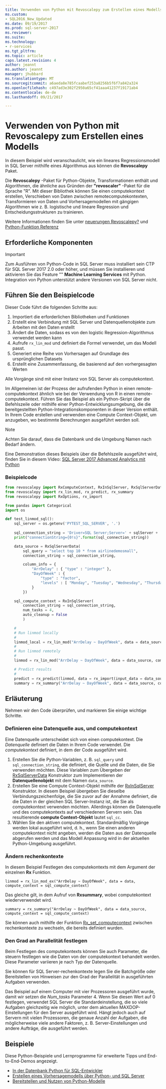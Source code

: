 ```yaml
---
title: Verwenden von Python mit Revoscalepy zum Erstellen eines Modells | Microsoft Docs
ms.custom:
- SQL2016_New_Updated
ms.date: 09/19/2017
ms.prod: sql-server-2017
ms.reviewer: 
ms.suite: 
ms.technology:
- r-services
ms.tgt_pltfrm: 
ms.topic: article
caps.latest.revision: 4
author: jeannt
ms.author: jeannt
manager: jhubbard
ms.translationtype: MT
ms.sourcegitcommit: a6aeda8e785fcaabef253a8256b5f6f7a842a324
ms.openlocfilehash: c497ad3e302f2950a65cf41aaa41237f19171ab4
ms.contentlocale: de-de
ms.lasthandoff: 09/21/2017

---
```

# <a name="use-python-with-revoscalepy-to-create-a-model"></a>Verwenden von Python mit Revoscalepy zum Erstellen eines Modells

In diesem Beispiel wird veranschaulicht, wie ein lineares Regressionsmodell in SQL Server mithilfe eines Algorithmus aus können die **Revoscalepy** Paket.

Die **Revoscalepy** -Paket für Python-Objekte, Transformationen enthält und Algorithmen, die ähnliche aus Gründen der **"revoscaler"** -Paket für die Sprache "R". Mit dieser Bibliothek können Sie einen computekontext erstellen, Verschieben von Daten zwischen remotecomputekontexten, Transformieren von Daten und Vorhersagemodellen mit gängigen Algorithmen wie z. B. logistische und lineare Regression und Entscheidungsstrukturen zu trainieren.

Weitere Informationen finden Sie unter [neuerungen Revoscalepy?](../python/what-is-revoscalepy.md) und [Python-Funktion Referenz](https://docs.microsoft.com/r-server/python-reference/introducing-python-package-reference)

## <a name="prerequisites"></a>Erforderliche Komponenten

> [!IMPORTANT]
> Zum Ausführen von Python-Code in SQL Server muss installiert sein CTP für SQL Server 2017 2.0 oder höher, und müssen Sie installieren und aktivieren Sie das Feature "" **Machine Learning Services** mit Python. Integration von Python unterstützt andere Versionen von SQL Server nicht.

## <a name="run-the-sample-code"></a>Führen Sie den Beispielcode

Dieser Code führt die folgenden Schritte aus:

1. Importiert die erforderlichen Bibliotheken und Funktionen
2. Erstellt eine Verbindung mit SQL Server und Datenquellenobjekte zum Arbeiten mit den Daten erstellt
3. Ändert die Daten, sodass es von den logistic Regression-Algorithmus verwendet werden kann
4. Aufrufe `rx_lin_mod` und definiert die Formel verwendet, um das Modell passt.
5. Generiert eine Reihe von Vorhersagen auf Grundlage des ursprünglichen Datasets
6. Erstellt eine Zusammenfassung, die basierend auf den vorhergesagten Werten

Alle Vorgänge sind mit einer Instanz von SQL Server als computekontext.

Im Allgemeinen ist der Prozess der aufrufenden Python in einen remote-computekontext ähnlich wie bei der Verwendung von R in einen remote-computekontext. Führen Sie das Beispiel als ein Python-Skript über die Befehlszeile oder mithilfe einer Python-Entwicklungsumgebung, die die bereitgestellten Python-Integrationskomponenten in dieser Version enthält. In Ihrem Code erstellen und verwenden eine Compute Context-Objekt, um anzugeben, wo bestimmte Berechnungen ausgeführt werden soll.

> [!NOTE]
> Achten Sie darauf, dass die Datenbank und die Umgebung Namen nach Bedarf ändern.
> 
> Eine Demonstration dieses Beispiels über die Befehlszeile ausgeführt wird, finden Sie in diesem Video: [SQL Server 2017 Advanced Analytics mit Python](https://www.youtube.com/watch?v=FcoY795jTcc)


### <a name="sample-code"></a>Beispielcode

```python
from revoscalepy import RxComputeContext, RxInSqlServer, RxSqlServerData
from revoscalepy import rx_lin_mod, rx_predict, rx_summary
from revoscalepy import RxOptions, rx_import

from pandas import Categorical
import os

def test_linmod_sql():
    sql_server = os.getenv('PYTEST_SQL_SERVER', '.')
    
    sql_connection_string = 'Driver=SQL Server;Server=' + sqlServer + ';Database=PyTestDb;Trusted_Connection=True;'
    print("connectionString={0!s}".format(sql_connection_string))

    data_source = RxSqlServerData(
        sql_query = "select top 10 * from airlinedemosmall",
        connection_string = sql_connection_string,

        column_info = {
            "ArrDelay" : { "type" : "integer" },
            "DayOfWeek" : {
                "type" : "factor",
                "levels" : [ "Monday", "Tuesday", "Wednesday", "Thursday", "Friday", "Saturday", "Sunday" ]
            }
        })

    sql_compute_context = RxInSqlServer(
        connection_string = sql_connection_string,
        num_tasks = 4,
        auto_cleanup = False
        )

    #
    # Run linmod locally
    #
    linmod_local = rx_lin_mod("ArrDelay ~ DayOfWeek", data = data_source)
    #
    # Run linmod remotely
    #
    linmod = rx_lin_mod("ArrDelay ~ DayOfWeek", data = data_source, compute_context = sql_compute_context)

    # Predict results
    # 
    predict = rx_predict(linmod, data = rx_import(input_data = data_source))
    summary = rx_summary("ArrDelay ~ DayOfWeek", data = data_source, compute_context = sql_compute_context)
```

## <a name="discussion"></a>Erläuterung

Nehmen wir den Code überprüfen, und markieren Sie einige wichtige Schritte.

### <a name="defining-a-data-source-and-compute-context"></a>Definieren eine Datenquelle aus, und computekontext

Eine Datenquelle unterscheidet sich von einen computekontext. Die _Datenquelle_ definiert die Daten in Ihrem Code verwendet. Die _computekontext_ definiert, in dem der Code ausgeführt wird.

1. Erstellen Sie die Python-Variablen, z. B. `sql_query` und `sql_connection_string`, die definiert, die Quelle und die Daten, die Sie verwenden möchten. Diese Variablen zum Übergeben der [RxSqlServerData](https://docs.microsoft.com/r-server/python-reference/revoscalepy/rxsqlserverdata) Konstruktor zum Implementieren der **Datenquellenobjekt** mit dem Namen `data_source`.
2. Erstellen Sie eine Compute Context-Objekt mithilfe der [RxInSqlServer](https://docs.microsoft.com/r-server/python-reference/revoscalepy/rxinsqlserverdata) Konstruktor. In diesem Beispiel übergeben Sie dieselbe Verbindungszeichenfolge, die Sie zuvor auf der Annahme definiert, die die Daten in der gleichen SQL Server-Instanz ist, die Sie als computekontext verwenden möchten. Allerdings können die Datenquelle und des computekontexts auf verschiedenen Servern sein. Das resultierende **compute Context-Objekt** lautet `sql_cc`.
3. Wählen Sie den aktiven computekontext. Standardmäßig Vorgänge werden lokal ausgeführt wird, d. h., wenn Sie einen anderen computekontext nicht angeben, werden die Daten aus der Datenquelle abgerufen werden und das Modell Anpassung wird in der aktuellen Python-Umgebung ausgeführt.

### <a name="changing-compute-contexts"></a>Ändern rechenkontexte

In diesem Beispiel Festlegen des computekontexts mit dem Argument der einzelnen **Rx** Funktion.
    
`linmod = rx_lin_mod_ex("ArrDelay ~ DayOfWeek", data = data, compute_context = sql_compute_context)`

Das gleiche gilt, in dem Aufruf von **Rxsummary**, wobei computekontext wiederverwendet wird.

`summary = rx_summary("ArrDelay ~ DayOfWeek", data = data_source, compute_context = sql_compute_context)`

Sie können auch mithilfe der Funktion [Rx_set_computecontext](https://docs.microsoft.com/r-server/python-reference/revoscalepy/rx-set-compute-context) zwischen rechenkontexte zu wechseln, die bereits definiert wurden.

### <a name="setting-the-degree-of-parallelism"></a>Den Grad an Parallelität festlegen

Beim Festlegen des computekontexts können Sie auch Parameter, die steuern festlegen wie die Daten von der computekontext behandelt werden. Diese Parameter variieren je nach Typ der Datenquelle.

Sie können für SQL Server-rechenkontexte legen Sie die Batchgröße oder Bereitstellen von Hinweisen zur den Grad der Parallelität in ausgeführten Aufgaben verwenden.

Das Beispiel auf einem Computer mit vier Prozessoren ausgeführt wurde, damit wir setzen die *Num_tasks* Parameter 4. Wenn Sie diesen Wert auf 0 festlegen, verwendet SQL Server die Standardeinstellung, die so viele Aufgaben gleichzeitig wie möglich, unter dem aktuellen MAXDOP-Einstellungen für den Server ausgeführt wird. Hängt jedoch auch auf Servern mit vielen Prozessoren, die genaue Anzahl der Aufgaben, die möglicherweise viele andere Faktoren, z. B. Server-Einstellungen und andere Aufträge, die ausgeführt werden.

## <a name="related-samples"></a>Beispiele

Diese Python-Beispiele und Lernprogramme für erweiterte Tipps und End-to-End-Demos angezeigt.

+ [In der Datenbank Python für SQL-Entwickler](sqldev-in-database-python-for-sql-developers.md)
+ [Erstellen eines Vorhersagemodells über Python- und SQL Server](https://microsoft.github.io/sql-ml-tutorials/python/rentalprediction/)
+ [Bereitstellen und Nutzen von Python-Modelle](../python/publish-consume-python-code.md)

